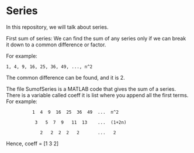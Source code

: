 # Series
In this repository, we will talk about series. 

First sum of series:
We can find the sum of any series only if we can break it down to a common difference or factor.

For example: 

    1, 4, 9, 16, 25, 36, 49, ..., n^2

The common difference can be found, and it is 2.

The file SumofSeries is a MATLAB code that gives the sum of a series. There is a variable called coeff it is list where you append all the first terms.
For example:  

              1  4  9  16  25  36  49  ...  n^2

               3   5  7  9   11  13    ...  (1+2n)
               
                 2   2  2  2   2       ...   2

Hence, coeff = [1 3 2]

